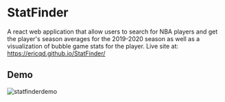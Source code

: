 # StatFinder
A react web application that allow users to search for NBA players and get the player's season averages for the 2019-2020 season as well as a visualization of bubble game stats for the player. Live site at: https://ericqd.github.io/StatFinder/

## Demo
![statfinderdemo](https://user-images.githubusercontent.com/55164493/90994158-b25eb000-e56c-11ea-8215-dcde6dd1bc3c.gif)



